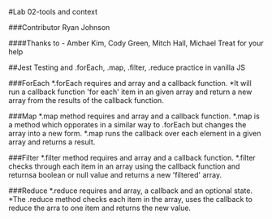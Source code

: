#Lab 02-tools and context

###Contributor Ryan Johnson

####Thanks to -  Amber Kim, Cody Green, Mitch Hall, Michael Treat for your help

##Jest Testing and .forEach, .map, .filter, .reduce practice in vanilla JS

###ForEach
*.forEach requires and array and a callback function.
*It will run a callback function 'for each' item in an given array and return a new array from the results of the callback function.

###Map
*.map method requires and array and a callback function.
*.map is a method which opporates in a similar way to .forEach but changes the array into a new form.
*.map runs the callback over each element in a given array and returns a result.

###Filter
*.filter method requires and array and a callback function.
*.filter checks through each item in an array using the callback function and returnsa boolean or null value and returns a new 'filtered' array.

###Reduce
*.reduce requires and array, a callback and an optional state.
*The .reduce method checks each item in the array, uses the callback to reduce the arra to one item and returns the new value.